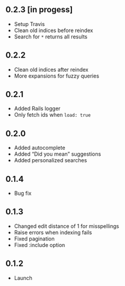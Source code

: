 ## 0.2.3 [in progess]

- Setup Travis
- Clean old indices before reindex
- Search for `*` returns all results

## 0.2.2

- Clean old indices after reindex
- More expansions for fuzzy queries

## 0.2.1

- Added Rails logger
- Only fetch ids when `load: true`

## 0.2.0

- Added autocomplete
- Added “Did you mean” suggestions
- Added personalized searches

## 0.1.4

- Bug fix

## 0.1.3

- Changed edit distance of 1 for misspellings
- Raise errors when indexing fails
- Fixed pagination
- Fixed :include option

## 0.1.2

- Launch
